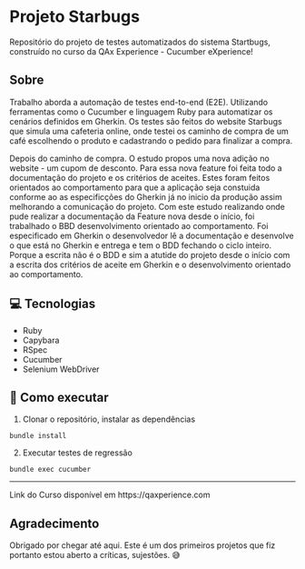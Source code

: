 # Projeto Starbugs

Repositório do projeto de testes automatizados do sistema Startbugs, construído no curso da QAx Experience - Cucumber eXperience!

## Sobre

Trabalho aborda a automação de testes end-to-end (E2E). Utilizando ferramentas como o Cucumber e linguagem Ruby para automatizar os cenários definidos em Gherkin. Os testes são feitos do website Starbugs que simula uma cafeteria online, onde testei os caminho de compra de um café escolhendo o produto e cadastrando o pedido para finalizar a compra. 

Depois do caminho de compra. O estudo propos uma nova adição no website - um cupom de desconto. Para essa nova feature foi feita todo a documentação do projeto e os critérios de aceites. Estes foram feitos orientados ao comportamento para que a aplicação seja constuida conforme ao as especificções do Gherkin já no inicio da produção assim melhorando a comunicação do projeto. Com este estudo realizando onde pude realizar a documentação da Feature nova desde o início, foi trabalhado o BBD desenvolvimento orientado ao comportamento. Foi especificado em Gherkin o desenvolvedor lê a documentação e desenvolve o que está no Gherkin e entrega e tem o BDD fechando o ciclo inteiro. Porque a escrita não é o BDD e sim a atutide do projeto desde o início com a escrita dos critérios de aceite em Gherkin e o desenvolvimento orientado ao comportamento. 

## 💻 Tecnologias
- Ruby
- Capybara
- RSpec
- Cucumber
- Selenium WebDriver

## 🤖 Como executar

1. Clonar o repositório, instalar as dependências
```
bundle install
```

2. Executar testes de regressão
```
bundle exec cucumber
```

<hr>
Link do Curso disponível em https://qaxperience.com

## Agradecimento

Obrigado por chegar até aqui. Este é um dos primeiros projetos que fiz portanto estou aberto a críticas, sujestões. 😅
